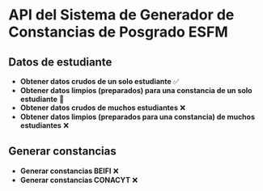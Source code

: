 
# API del **Sistema de Generador de Constancias de Posgrado ESFM**
## Datos de estudiante
- **Obtener datos crudos de un solo estudiante** ✅
- **Obtener datos limpios (preparados) para una constancia de un solo estudiante** 🚧
- **Obtener datos crudos de muchos estudiantes** ❌
- **Obtener datos limpios (preparados para una constancia) de muchos estudiantes** ❌
## Generar constancias
- **Generar constancias BEIFI** ❌
- **Generar constancias CONACYT** ❌
